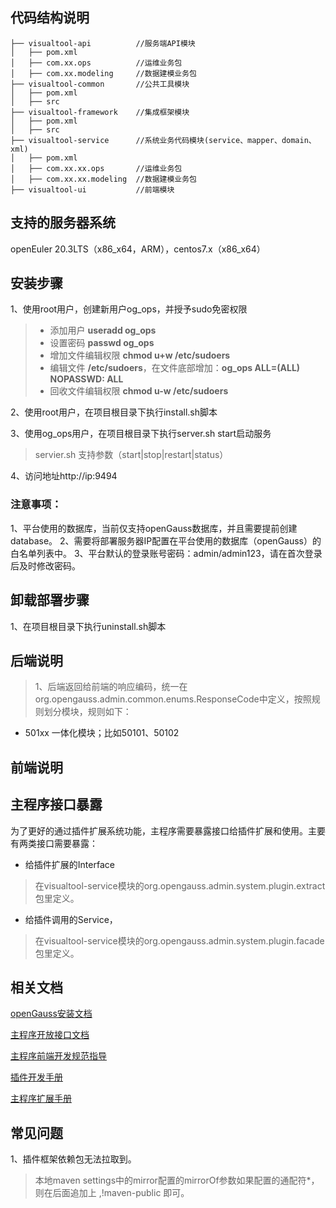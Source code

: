## 代码结构说明
```
├── visualtool-api          //服务端API模块
│   ├── pom.xml        
│   ├── com.xx.ops          //运维业务包
│   ├── com.xx.modeling     //数据建模业务包
├── visualtool-common       //公共工具模块
│   ├── pom.xml
│   ├── src
├── visualtool-framework    //集成框架模块
│   ├── pom.xml
│   ├── src
├── visualtool-service      //系统业务代码模块(service、mapper、domain、xml)
│   ├── pom.xml
│   ├── com.xx.xx.ops       //运维业务包
│   ├── com.xx.xx.modeling  //数据建模业务包
├── visualtool-ui           //前端模块
```
## 支持的服务器系统
openEuler 20.3LTS（x86_x64，ARM），centos7.x（x86_x64）
## 安装步骤

1、使用root用户，创建新用户og_ops，并授予sudo免密权限

> + 添加用户 **useradd og_ops**
> + 设置密码 **passwd og_ops**
> + 增加文件编辑权限 **chmod u+w /etc/sudoers**
> + 编辑文件 **/etc/sudoers**，在文件底部增加：**og_ops ALL=(ALL) NOPASSWD: ALL**
> + 回收文件编辑权限 **chmod u-w /etc/sudoers**

2、使用root用户，在项目根目录下执行install.sh脚本

3、使用og_ops用户，在项目根目录下执行server.sh start启动服务

> servier.sh 支持参数（start|stop|restart|status）

4、访问地址http://ip:9494
### 注意事项：
1、平台使用的数据库，当前仅支持openGauss数据库，并且需要提前创建database。
2、需要将部署服务器IP配置在平台使用的数据库（openGauss）的白名单列表中。
3、平台默认的登录账号密码：admin/admin123，请在首次登录后及时修改密码。
## 卸载部署步骤
1、在项目根目录下执行uninstall.sh脚本

## 后端说明
> 1、后端返回给前端的响应编码，统一在org.opengauss.admin.common.enums.ResponseCode中定义，按照规则划分模块，规则如下：
+ 501xx 一体化模块；比如50101、50102

## 前端说明

## 主程序接口暴露
为了更好的通过插件扩展系统功能，主程序需要暴露接口给插件扩展和使用。主要有两类接口需要暴露：
+ 给插件扩展的Interface
> 在visualtool-service模块的org.opengauss.admin.system.plugin.extract包里定义。
+ 给插件调用的Service，
> 在visualtool-service模块的org.opengauss.admin.system.plugin.facade包里定义。

## 相关文档
[openGauss安装文档]( https://docs.opengauss.org/zh/docs/3.0.0/docs/installation/%E5%8D%95%E8%8A%82%E7%82%B9%E5%AE%89%E8%A3%85.html )

[主程序开放接口文档]( https://fullstack-dao.feishu.cn/docx/doxcnIa9e0ChR4bJWlx4IyBfzjf )

[主程序前端开发规范指导]( https://fullstack-dao.feishu.cn/docx/doxcnyE9BNt2mm0WV5o2dPqxAec )

[插件开发手册]( https://fullstack-dao.feishu.cn/docx/doxcnu2EjetnyXmL1sYIooyrivp )

[主程序扩展手册]( https://fullstack-dao.feishu.cn/docx/doxcnV63pz1w4bn4Zn1y2lxwJnf )

## 常见问题
1、插件框架依赖包无法拉取到。
> 本地maven settings中的mirror配置的mirrorOf参数如果配置的通配符*，则在后面追加上 ,!maven-public 即可。
> 